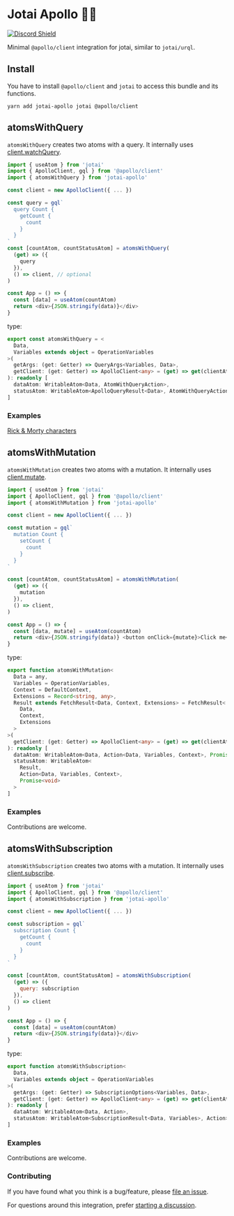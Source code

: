 # Jotai Apollo 🚀👻

[![Discord Shield](https://img.shields.io/discord/740090768164651008?style=flat&colorA=000000&colorB=000000&label=discord&logo=discord&logoColor=ffffff)](https://discord.gg/poimandres)

Minimal `@apollo/client` integration for jotai, similar to `jotai/urql`.

## Install

You have to install `@apollo/client` and `jotai` to access this bundle and its functions.

```
yarn add jotai-apollo jotai @apollo/client
```

## atomsWithQuery

`atomsWithQuery` creates two atoms with a query. It internally uses [client.watchQuery](https://www.apollographql.com/docs/react/api/core/ApolloClient/#ApolloClient.watchQuery).

```ts
import { useAtom } from 'jotai'
import { ApolloClient, gql } from '@apollo/client'
import { atomsWithQuery } from 'jotai-apollo'

const client = new ApolloClient({ ... })

const query = gql`
  query Count {
    getCount {
      count
    }
  }
`
const [countAtom, countStatusAtom] = atomsWithQuery(
  (get) => ({
    query
  }),
  () => client, // optional
)

const App = () => {
  const [data] = useAtom(countAtom)
  return <div>{JSON.stringify(data)}</div>
}
```

type:

```ts
export const atomsWithQuery = <
  Data,
  Variables extends object = OperationVariables
>(
  getArgs: (get: Getter) => QueryArgs<Variables, Data>,
  getClient: (get: Getter) => ApolloClient<any> = (get) => get(clientAtom)
): readonly [
  dataAtom: WritableAtom<Data, AtomWithQueryAction>,
  statusAtom: WritableAtom<ApolloQueryResult<Data>, AtomWithQueryAction>
]
```

### Examples

[Rick & Morty characters](https://stackblitz.com/edit/react-ts-wjkdmk?file=index.tsx)

## atomsWithMutation

`atomsWithMutation` creates two atoms with a mutation. It internally uses [client.mutate](https://www.apollographql.com/docs/react/api/core/ApolloClient/#ApolloClient.mutate).

```js
import { useAtom } from 'jotai'
import { ApolloClient, gql } from '@apollo/client'
import { atomsWithMutation } from 'jotai-apollo'

const client = new ApolloClient({ ... })

const mutation = gql`
  mutation Count {
    setCount {
      count
    }
  }
`

const [countAtom, countStatusAtom] = atomsWithMutation(
  (get) => ({
    mutation
  }),
  () => client,
)

const App = () => {
  const [data, mutate] = useAtom(countAtom)
  return <div>{JSON.stringify(data)} <button onClick={mutate}>Click me</button></div>
}
```

type:

```ts
export function atomsWithMutation<
  Data = any,
  Variables = OperationVariables,
  Context = DefaultContext,
  Extensions = Record<string, any>,
  Result extends FetchResult<Data, Context, Extensions> = FetchResult<
    Data,
    Context,
    Extensions
  >
>(
  getClient: (get: Getter) => ApolloClient<any> = (get) => get(clientAtom)
): readonly [
  dataAtom: WritableAtom<Data, Action<Data, Variables, Context>, Promise<void>>,
  statusAtom: WritableAtom<
    Result,
    Action<Data, Variables, Context>,
    Promise<void>
  >
]
```

### Examples

Contributions are welcome.

## atomsWithSubscription

`atomsWithSubscription` creates two atoms with a mutation. It internally uses [client.subscribe](https://www.apollographql.com/docs/react/api/core/ApolloClient/#ApolloClient.subscribe).

```js
import { useAtom } from 'jotai'
import { ApolloClient, gql } from '@apollo/client'
import { atomsWithSubscription } from 'jotai-apollo'

const client = new ApolloClient({ ... })

const subscription = gql`
  subscription Count {
    getCount {
      count
    }
  }
`

const [countAtom, countStatusAtom] = atomsWithSubscription(
  (get) => ({
    query: subscription
  }),
  () => client
)

const App = () => {
  const [data] = useAtom(countAtom)
  return <div>{JSON.stringify(data)}</div>
}
```

type:

```ts
export function atomsWithSubscription<
  Data,
  Variables extends object = OperationVariables
>(
  getArgs: (get: Getter) => SubscriptionOptions<Variables, Data>,
  getClient: (get: Getter) => ApolloClient<any> = (get) => get(clientAtom)
): readonly [
  dataAtom: WritableAtom<Data, Action>,
  statusAtom: WritableAtom<SubscriptionResult<Data, Variables>, Action>
]
```

### Examples

Contributions are welcome.

### Contributing

If you have found what you think is a bug/feature, please [file an issue](https://github.com/pmndrs/jotai-apollo/issues/new).

For questions around this integration, prefer [starting a discussion](https://github.com/pmndrs/jotai-apollo/discussions/new).
